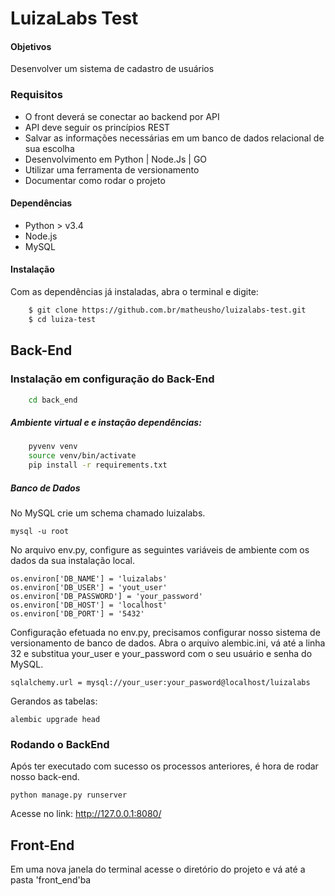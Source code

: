 # LuizaLabs Test

#### Objetivos

Desenvolver um sistema de cadastro de usuários

### Requisitos

* O front deverá se conectar ao back­end por API
* API deve seguir os princípios REST
* Salvar as informações necessárias em um banco de dados relacional de sua escolha
* Desenvolvimento em Python | Node.Js | GO
* Utilizar uma ferramenta de versionamento
* Documentar como rodar o projeto


#### Dependências

* Python > v3.4
* Node.js
* MySQL


#### Instalação

Com as dependências já instaladas, abra o terminal e digite:

```sh
    $ git clone https://github.com.br/matheusho/luizalabs-test.git
    $ cd luiza-test
```


## Back-End


### Instalação em configuração do Back-End


```sh
    cd back_end
```

##### Ambiente virtual e e instação dependências:

```sh
    pyvenv venv
    source venv/bin/activate
    pip install -r requirements.txt
```


##### Banco de Dados

No MySQL crie um schema chamado luizalabs.

```
mysql -u root
```

No arquivo env.py, configure as seguintes variáveis de ambiente com os dados da sua instalação local.

```
os.environ['DB_NAME'] = 'luizalabs'
os.environ['DB_USER'] = 'yout_user'
os.environ['DB_PASSWORD'] = 'your_password'
os.environ['DB_HOST'] = 'localhost'
os.environ['DB_PORT'] = '5432'
```

Configuração efetuada no env.py, precisamos configurar nosso sistema de versionamento de banco de dados. Abra o arquivo alembic.ini, vá até a linha 32 e substitua your_user e your_password com o seu usuário e senha do MySQL.

```
sqlalchemy.url = mysql://your_user:your_pasword@localhost/luizalabs
```

Gerandos as tabelas:

```
alembic upgrade head
```


### Rodando o BackEnd

Após ter executado com sucesso os processos anteriores, é hora de rodar nosso back-end.

```
python manage.py runserver
```

Acesse no link: http://127.0.0.1:8080/


## Front-End

Em uma nova janela do terminal acesse o diretório do projeto e vá até a pasta 'front_end'ba
